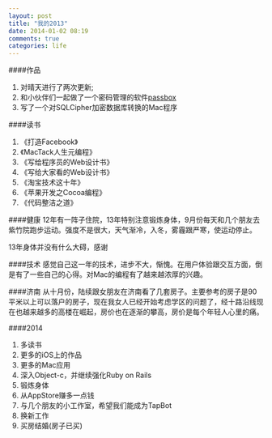 ```yaml
---
layout: post
title: "我的2013"
date: 2014-01-02 08:19
comments: true
categories: life
---
```


####作品
1. 对晴天进行了两次更新;
2. 和小伙伴们一起做了一个密码管理的软件[passbox](https://itunes)
3. 写了一个对SQLCipher加密数据库转换的Mac程序

####读书
1. 《打造Facebook》
2. 《MacTack人生元编程》
3. 《写给程序员的Web设计书》
4. 《写给大家看的Web设计书》
5. 《淘宝技术这十年》
6. 《苹果开发之Cocoa编程》
7. 《代码整洁之道》

####健康
12年有一阵子住院，13年特别注意锻炼身体，9月份每天和几个朋友去紫竹院跑步运动。强度不是很大，天气渐冷，入冬，雾霾跟严寒，使运动停止。

13年身体并没有什么大碍，感谢

####技术
感觉自己这一年的技术，进步不大，惭愧。在用户体验跟交互方面，倒是有了一些自己的心得。对Mac的编程有了越来越浓厚的兴趣。

####济南
从十月份，陆续跟女朋友在济南看了几套房子。主要参考的房子是90平米以上可以落户的房子，现在我女人已经开始考虑学区的问题了，经十路沿线现在也越来越多的高楼在崛起，房价也在逐渐的攀高，房价是每个年轻人心里的痛。

####2014
1. 多读书
2. 更多的iOS上的作品
3. 更多的Mac应用
4. 深入Object-c，并继续强化Ruby on Rails
5. 锻炼身体
6. 从AppStore赚多一点钱
7. 与几个朋友的小工作室，希望我们能成为TapBot
8. 换新工作 
9. 买房结婚(房子已买)